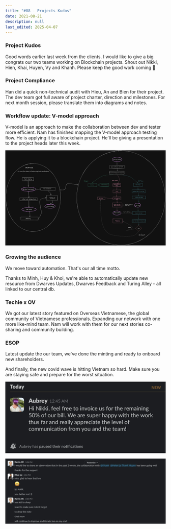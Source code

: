 ```yaml
---
title: "#88 - Projects Kudos"
date: 2021-08-21
description: null
last_edited: 2025-04-07
---
```


### Project Kudos

Good words earlier last week from the clients. I would like to give a big congrats our two teams working on Blockchain projects. Shout out Nikki, Hien, Khai, Huyen, Vy and Khanh. Please keep the good work coming 🙌

### Project Compliance

Han did a quick non-technical audit with Hieu, An and Bien for their project. The dev team got full aware of project charter, direction and milestones. For next month session, please translate them into diagrams and notes.

### Workflow update: V-model approach

V-model is an approach to make the collaboration between dev and tester more efficient. Nam has finished mapping the V-model approach testing flow. He is applying it to a blockchain project. He'll be giving a presentation to the project heads later this week.

![](assets/notion-image-1744006951453-oxjan.webp)

### Growing the audience

We move toward automation. That's our all time motto.

Thanks to Minh, Huy & Khoi, we're able to automatically update new resource from Dwarves Updates, Dwarves Feedback and Turing Alley - all linked to our central db.

### Techie x OV

We got our latest story featured on Overseas Vietnamese, the global community of Vietnamese professionals. Expanding our network with one more like-mind team. Nam will work with them for our next stories co-sharing and community building.

### ESOP

Latest update the our team, we've done the minting and ready to onboard new shareholders.

And finally, the new covid wave is hitting Vietnam so hard. Make sure you are staying safe and prepare for the worst situation.

![](assets/notion-image-1744006952060-5kgi7.webp)

![](assets/notion-image-1744006952422-dhoaa.webp)
